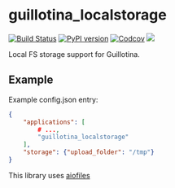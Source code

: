 # guillotina_localstorage

[![Build Status](https://travis-ci.org/vinissimus/guillotina_localstorage.svg?branch=master)](https://travis-ci.org/vinissimus/guillotina_localstorage) [![PyPI version](https://badge.fury.io/py/guillotina-evolution.svg)](https://badge.fury.io/py/guillotina-evolution) [![Codcov](https://codecov.io/gh/vinissimus/guillotina_localstorage/branch/master/graph/badge.svg)](https://codecov.io/gh/vinissimus/guillotina_localstorage/branch/master) ![](https://img.shields.io/pypi/pyversions/guillotina_localstorage.svg)

Local FS storage support for Guillotina.


## Example

Example config.json entry:

```json
{
    "applications": [
        # ...,
        "guillotina_localstorage"
    ],
    "storage": {"upload_folder": "/tmp"}
}
```

This library uses [aiofiles](https://github.com/Tinche/aiofiles)
